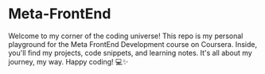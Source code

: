 # Meta-FrontEnd
Welcome to my corner of the coding universe! This repo is my personal playground for the Meta FrontEnd Development course on Coursera. Inside, you'll find my projects, code snippets, and learning notes. It's all about my journey, my way. Happy coding! 💻✨
